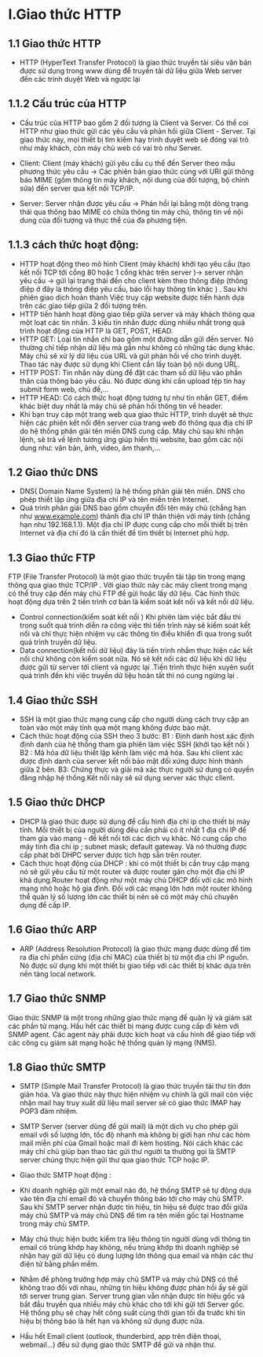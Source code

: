 # I.Giao thức HTTP
## 1.1 Giao thức HTTP
- HTTP (HyperText Transfer Protocol) là giao thức truyền tải siêu văn bản được sử dụng trong www dùng để truyền tải dữ liệu giữa Web server đến các trình duyệt Web và ngược lại
## 1.1.2 Cấu trúc của HTTP
- Cấu trúc của HTTP bao gồm 2 đối tượng là Client và Server. Có thể coi HTTP như giao thức gửi các yêu cầu và phản hồi giữa Client - Server. Tại giao thức này, mọi thiết bị tìm kiếm hay trình duyệt web sẽ đóng vai trò như máy khách, còn máy chủ web có vai trò như Server. 

- Client: Client (máy khách) gửi yêu cầu cụ thể đến Server theo mẫu phương thức yêu cầu -> Các phiên bản giao thức cùng với URI gửi thông báo MIME (gồm thông tin máy khách, nội dung của đối tượng, bộ chỉnh sửa) đến server qua kết nối TCP/IP.
- Server: Server nhận được yêu cầu -> Phản hồi lại bằng một dòng trạng thái qua thông báo MIME có chứa thông tin máy chủ, thông tin về nội dung của đối tượng và thực thể của đa phương tiện.
## 1.1.3 cách thức hoạt động: 
- HTTP hoạt động theo mô hình Client (máy khách) khởi tạo yêu cầu (tạo kết nối TCP tới cổng 80 hoặc 1 cổng khác trên server )-> server nhận yêu cầu -> gửi lại trạng thái đến cho client kèm theo thông điệp (thông điệp ở đây là thông điệp yêu cầu, báo lỗi hay thông tin khác ) . Sau khi phiên giao dịch hoàn thành Việc truy cập website được tiến hành dựa trên các giao tiếp giữa 2 đối tượng trên.
- HTTP tiến hành hoạt động giao tiếp giữa server và máy khách thông qua một loạt các tin nhắn. 3 kiểu tin nhắn được dùng nhiều nhất trong quá trình hoạt động của HTTP là GET, POST, HEAD.
 - HTTP GET: Loại tin nhắn chỉ bao gồm một đường dẫn gửi đến server. Nó thường chỉ tiếp nhận dữ liệu mà gần như không có những tác dụng khác. Máy chủ sẽ xử lý dữ liệu của URL và gửi phản hồi về cho trình duyệt. Thao tác này được sử dụng khi Client cần lấy toàn bộ nội dung URL.
- HTTP POST: Tin nhắn này dùng để đặt các tham số dữ liệu vào phần thân của thông báo yêu cầu. Nó được dùng khi cần upload tệp tin hay submit form web, chủ đề,...
- HTTP HEAD: Có cách thức hoạt động tương tự như tin nhắn GET, điểm khác biệt duy nhất là máy chủ sẽ phản hồi thông tin về header. 
- Khi bạn truy cập một trang web qua giao thức HTTP, trình duyệt sẽ thực hiện các phiên kết nối đến server của trang web đó thông qua địa chỉ IP do hệ thống phân giải tên miền DNS cung cấp. Máy chủ sau khi nhận lệnh, sẽ trả về lệnh tương ứng giúp hiển thị website, bao gồm các nội dung như: văn bản, ảnh, video, âm thanh,…

## 1.2 Giao thức DNS
- DNS( Domain Name System) là hệ thống phân giải tên miền. DNS cho phép thiết lập ứng giữa địa chỉ IP và tên miền trên Internet.
- Quá trình phân giải DNS bao gồm chuyển đổi tên máy chủ (chẳng hạn như www.example.com) thành địa chỉ IP thân thiện với máy tính (chẳng hạn như 192.168.1.1). Một địa chỉ IP được cung cấp cho mỗi thiết bị trên Internet và địa chỉ đó là cần thiết để tìm thiết bị Internet phù hợp.
## 1.3 Giao thức FTP 
FTP (File Transfer Protocol) là một giao thức truyển tải tập tin trong mạng thông qua giao thức TCP/IP . Với giao thức này các máy client trong mạng có thể truy cập đến máy chủ FTP để gửi hoặc lấy dữ liệu.
Các hình thức hoạt động dựa trên 2 tiến trình cơ bản là kiểm soát kết nối và kết nối dữ liệu.
- Control connection(kiểm soát kết nối ) Khi phiên làm việc bắt đầu thì trong suốt quá trình diễn ra công việc thì tiến trình này sẽ kiểm soát kết nối và chỉ thực hiện nhiệm vụ các thông tin điều khiển đi qua trong suốt quá trình truyền dữ liệu. 
- Data connection(kết nối dữ liệu) đây là tiến trình nhắm thực hiện các kết nối chứ không còn kiểm soát nữa. Nó sẽ kết nối các dữ liệu khi dữ liệu được gửi từ server tới client và ngược lại .Tiến trình thực hiện xuyên suốt quá trình đến khi việc truyền dữ liệu hoàn tất thì nó cung ngừng lại .
## 1.4 Giao thức SSH 
- SSH là một giao thức mạng cung cấp cho người dùng cách truy cập an toàn vào một máy tính qua một mạng không được bảo mật. 
- Cách thức hoạt động của SSH theo 3 bước:
B1 : Định danh host xác định định danh của hệ thống tham gia phiên làm việc SSH (khởi tạo kết nối )
B2 : Mã hóa dữ liệu thiết lập kênh làm việc mã hóa. Sau khi client xác được định danh của server kết nối bảo mật đối xứng được hình thành giữa 2 bên.
B3: Chứng thực và giải mã xác thực người sử dụng có quyền đăng nhập hệ thống.Kết nối này sẽ sử dụng server xác thực client.
## 1.5 Giao thức DHCP 
- DHCP là giao thức được sử dụng để cấu hình địa chỉ ip cho thiết bị máy tính. Mỗi thiết bị của người dùng đều cần phải có ít nhất 1 địa chỉ IP để tham gia vào mạng - để kết nối tới các dịch vụ khác. Nó cung cấp cho máy tính địa chỉ ip ; subnet mask; default gateway. Và nó thường được cấp phát bởi DHPC server được tích hợp sẵn trên router.
- Cách thực hoạt động của DHCP  : khi có một thiết bị cần truy cập mạng nó sẽ gửi yêu cầu từ một router và được router gán cho một địa chỉ IP khả dụng.Router hoạt động như một máy chủ DHCP đối với các mô hình mạng nhỏ hoặc hộ gia đình. Đối với các mạng lớn hơn một router không thể quản lý số lượng lớn các thiết bị nên sẽ có một máy chủ chuyên dụng để cấp IP.
## 1.6 Giao thức ARP 
- ARP (Address Resolution Protocol) là giao thức mạng được dùng để tìm ra địa chỉ phần cứng (địa chỉ MAC) của thiết bị từ một địa chỉ IP nguồn. Nó được sử dụng khi một thiết bị giao tiếp với các thiết bị khác dựa trên nền tảng local network.
## 1.7 Giao thức SNMP
Giao thức SNMP là một trong những giao thức mạng  để quản lý và giám sát các phần tử mạng. Hầu hết các thiết bị mạng được cung cấp đi kèm với SNMP agent. Các agent này phải được kích hoạt và cấu hình để giao tiếp với các công cụ giám sát mạng hoặc hệ thống quản lý mạng (NMS).
## 1.8 Giao thức SMTP
 - SMTP (Simple Mail Transfer Protocol) là giao thức truyền tải thư tín đơn giản hóa. Và giao thức này thực hiện nhiệm vụ chính là gửi mail còn việc nhận mail hay truy xuất dữ liệu mail server sẽ có giao thức IMAP hay POP3 đảm nhiệm.
 - SMTP Server (server dùng để gửi mail) là một dịch vụ cho phép gửi email với số lượng lớn, tốc độ nhanh mà không bị giới hạn như các hòm mail miễn phí của Gmail hoặc mail đi kèm hosting. Nói cách khác các máy chỉ chủ giúp bạn thao tác gửi thư người ta thường gọi là SMTP server chúng thực hiện gửi thư qua giao thức TCP hoặc IP.

 - Giao thức SMTP hoạt động :
 - Khi doanh nghiệp gửi một email nào đó, hệ thống SMTP sẽ tự động dựa vào tên địa chỉ email đó và chuyển thông báo tới cho máy chủ SMTP. Sau khi SMTP server nhận được tín hiệu, tín hiệu sẽ được trao đổi giữa máy chủ SMTP và máy chủ DNS để tìm ra tên miền gốc tại Hostname trong máy chủ SMTP.

- Máy chủ thực hiện bước kiểm tra liệu thông tin người dùng với thông tin email có trùng khớp hay không, nếu trùng khớp thì doanh nghiệp sẽ nhận hay gửi dữ liệu có dung lượng lớn thông qua email và nhận các thư điện tử bằng phần mềm.

- Nhằm đề phòng trường hợp máy chủ SMTP và máy chủ DNS có thể không trao đổi với nhau, những tín hiệu không được phản hồi ấy sẽ gửi tới server trung gian. Server trung gian vẫn nhận được tín hiệu gốc và bắt đầu truyền qua nhiều máy chủ khác cho tới khi gửi tới Server gốc. Hệ thống phụ sẽ chạy hết công suất cùng thời gian tối đa trước khi tín hiệu bị thông báo là hết hạn và không sử dụng được nữa.

- Hầu hết Email client (outlook, thunderbird, app trên điện thoại, webmail...) đều sử dụng giao thức SMTP để gửi và nhận thư. 


